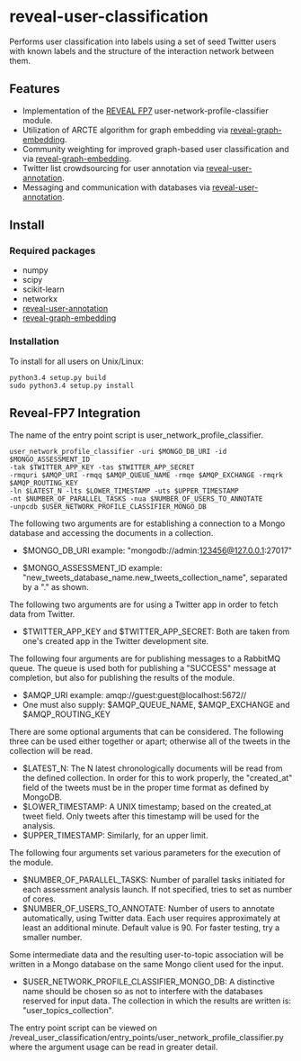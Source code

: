 reveal-user-classification
==========================

Performs user classification into labels using a set of seed Twitter users with known labels and the structure of the interaction network between them.

Features
--------
- Implementation of the [REVEAL FP7](http://revealproject.eu/) user-network-profile-classifier module.
- Utilization of ARCTE algorithm for graph embedding via [reveal-graph-embedding](https://github.com/MKLab-ITI/reveal-graph-embedding).
- Community weighting for improved graph-based user classification and via [reveal-graph-embedding](https://github.com/MKLab-ITI/reveal-graph-embedding).
- Twitter list crowdsourcing for user annotation via [reveal-user-annotation](https://github.com/MKLab-ITI/reveal-user-annotation).
- Messaging and communication with databases via [reveal-user-annotation](https://github.com/MKLab-ITI/reveal-user-annotation).

Install
-------
### Required packages
- numpy
- scipy
- scikit-learn
- networkx
- [reveal-user-annotation](https://github.com/MKLab-ITI/reveal-user-annotation)
- [reveal-graph-embedding](https://github.com/MKLab-ITI/reveal-graph-embedding)

### Installation
To install for all users on Unix/Linux:

    python3.4 setup.py build
    sudo python3.4 setup.py install

Reveal-FP7 Integration
----------------------
The name of the entry point script is user_network_profile_classifier.

    user_network_profile_classifier -uri $MONGO_DB_URI -id $MONGO_ASSESSMENT_ID
    -tak $TWITTER_APP_KEY -tas $TWITTER_APP_SECRET
    -rmquri $AMQP_URI -rmqq $AMQP_QUEUE_NAME -rmqe $AMQP_EXCHANGE -rmqrk $AMQP_ROUTING_KEY
    -ln $LATEST_N -lts $LOWER_TIMESTAMP -uts $UPPER_TIMESTAMP
    -nt $NUMBER_OF_PARALLEL_TASKS -nua $NUMBER_OF_USERS_TO_ANNOTATE
    -unpcdb $USER_NETWORK_PROFILE_CLASSIFIER_MONGO_DB

The following two arguments are for establishing a connection to a Mongo database and
accessing the documents in a collection.

- $MONGO_DB_URI example: "mongodb://admin:123456@127.0.0.1:27017"

- $MONGO_ASSESSMENT_ID example: "new_tweets_database_name.new_tweets_collection_name", separated by a "." as shown.

The following two arguments are for using a Twitter app in order to fetch data from Twitter.

- $TWITTER_APP_KEY and $TWITTER_APP_SECRET: Both are taken from one's created app in the Twitter development site.

The following four arguments are for publishing messages to a RabbitMQ queue.
The queue is used both for publishing a "SUCCESS" message at completion,
but also for publishing the results of the module.

- $AMQP_URI example: amqp://guest:guest@localhost:5672//
- One must also supply: $AMQP_QUEUE_NAME, $AMQP_EXCHANGE and $AMQP_ROUTING_KEY

There are some optional arguments that can be considered. The following three can be used either together or apart;
otherwise all of the tweets in the collection will be read.

- $LATEST_N: The N latest chronologically documents will be read from the defined collection.
  In order for this to work properly, the "created_at" field of the tweets must be in the proper time format as defined by MongoDB.
- $LOWER_TIMESTAMP: A UNIX timestamp; based on the created_at tweet field. Only tweets after this timestamp will be used for the analysis.
- $UPPER_TIMESTAMP: Similarly, for an upper limit.

The following four arguments set various parameters for the execution of the module.

- $NUMBER_OF_PARALLEL_TASKS: Number of parallel tasks initiated for each assessment analysis launch. If not specified, tries to set as number of cores.
- $NUMBER_OF_USERS_TO_ANNOTATE: Number of users to annotate automatically, using Twitter data. Each user requires approximately at least an additional minute. Default value is 90. For faster testing, try a smaller number.

Some intermediate data and the resulting user-to-topic association will be written in a Mongo database on the same Mongo client used for the input.

- $USER_NETWORK_PROFILE_CLASSIFIER_MONGO_DB: A distinctive name should be chosen so as not to interfere with the databases reserved for input data. The collection in which the results are written is: "user_topics_collection".

The entry point script can be viewed on /reveal_user_classification/entry_points/user_network_profile_classifier.py
where the argument usage can be read in greater detail.